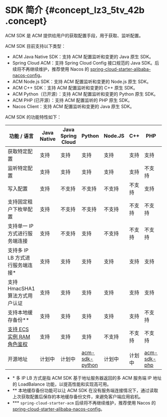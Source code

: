 # SDK 简介 {#concept_lz3_5tv_42b .concept}

ACM SDK 是 ACM 提供给用户的获取配置手段，用于获取、监听配置。

ACM SDK 目前支持以下类型：

-   ACM Java Native SDK：支持 ACM 配置监听和变更的 Java 原生 SDK。
-   Spring Cloud ACM：支持 Spring Cloud Config 接口规范的 Java SDK。后续将不再继续维护，推荐使用 Nacos 的 [spring-cloud-starter-alibaba-nacos-config](ZH-CN_TP_24586.dita)。
-   ACM Node.js SDK：支持 ACM 配置监听和变更的 Node.js 原生 SDK。
-   ACM C++ SDK：支持 ACM 配置监听和变更的 C++ 原生 SDK。
-   ACM Python（已开源）：支持 ACM 配置监听和变更的 Python 原生 SDK。
-   ACM PHP \(已开源）：支持 ACM 配置监听的 PHP 原生 SDK。
-   Nacos Client：支持 ACM 配置监听和变更的 Java 原生 SDK。

ACM SDK 的功能特性如下：

|功能 / 语言|Java Native|Java Spring Cloud|Python|Node.JS|C++|PHP|Nacos SDK|
|-------|-----------|-----------------|------|-------|---|---|---------|
|获取特定配置|支持|支持|支持|支持|支持|支持|支持|
|监听特定配置|支持|支持|支持|支持|支持|不支持|支持|
|写入配置|支持|不支持|不支持|不支持|不支持|支持|支持|
|支持固定租户下枚举配置|支持|不支持|不支持|不支持|不支持|不支持|不支持|
|支持单一 IP 方式进行服务端连接|支持|不支持|支持|不支持|不支持|不支持|支持|
|支持多 IP LB 方式进行服务端连接\*|支持|支持|支持|支持|支持|支持|支持|
|支持 HmacSHA1 算法方式用户认证|支持|支持|支持|支持|支持|支持|支持|
|支持本地缓存备份\*\*|支持|支持|支持|支持|支持|不支持|支持|
|[支持 ECS 实例 RAM 角色鉴权](https://help.aliyun.com/document_detail/72013.html)|支持|支持|支持|不支持|不支持|不支持|支持|
|开源地址|计划中|计划中|[acm-sdk-python](https://github.com/alibaba/acm-sdk-python)|计划中|计划中|[acm-sdk-php](https://github.com/alibaba/acm-sdk-php)|[Nacos](https://github.com/alibaba/nacos)|

-   \* 多 IP LB 方式是指 ACM SDK 基于地址服务器返回的多 ACM 服务端 IP 地址的 LoadBalance 功能，以提高性能和实现高可用。
-   \*\* 本地缓存备份功能可以让 ACM SDK 在没有服务端连接情况下，通过读取上次获取配置后保存的本地缓存备份文件，来避免客户端应用宕机。
-   \*\*\* `spring-cloud-starter-acm` 后续将不再继续维护，推荐使用 Nacos 的 [spring-cloud-starter-alibaba-nacos-config](ZH-CN_TP_24586.dita)。

